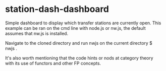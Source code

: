 # station-dash-dashboard
Simple dashboard to display which transfer stations are currently open.
This example can be ran on the cmd line with node.js or nw.js, the default assumes that nw.js is installed.

Navigate to the cloned directory and run nwjs on the current directory
$ nwjs .

It's also worth mentioning that the code hints or nods at category theory
with its use of functors and other FP concepts.